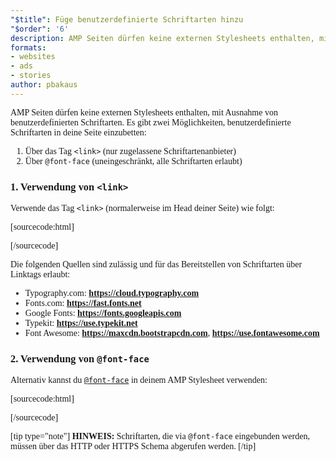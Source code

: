 ```yaml
---
"$title": Füge benutzerdefinierte Schriftarten hinzu
"$order": '6'
description: AMP Seiten dürfen keine externen Stylesheets enthalten, mit Ausnahme von benutzerdefinierten Schriftarten. Es gibt zwei Möglichkeiten, …
formats:
- websites
- ads
- stories
author: pbakaus
---
```


AMP Seiten dürfen keine externen Stylesheets enthalten, mit Ausnahme von benutzerdefinierten Schriftarten. Es gibt zwei Möglichkeiten, benutzerdefinierte Schriftarten in deine Seite einzubetten:

1. Über das Tag `<link>` (nur zugelassene Schriftartenanbieter)
2. Über `@font-face` (uneingeschränkt, alle Schriftarten erlaubt)

### 1. Verwendung von `<link>`

Verwende das Tag `<link>` (normalerweise im Head deiner Seite) wie folgt:

[sourcecode:html]
<link rel="stylesheet" href="https://fonts.googleapis.com/css?family=Tangerine">
[/sourcecode]

Die folgenden Quellen sind zulässig und für das Bereitstellen von Schriftarten über Linktags erlaubt:

- Typography.com: **https://cloud.typography.com**
- Fonts.com: **https://fast.fonts.net**
- Google Fonts: **https://fonts.googleapis.com**
- Typekit: **https://use.typekit.net**
- Font Awesome: **https://maxcdn.bootstrapcdn.com**, **https://use.fontawesome.com**

### 2. Verwendung von `@font-face`

Alternativ kannst du [`@font-face`](https://developer.mozilla.org/en-US/docs/Web/CSS/@font-face) in deinem AMP Stylesheet verwenden:

[sourcecode:html]
<style amp-custom>
  @font-face {
    font-family: "Bitstream Vera Serif Bold";
    src: url("https://somedomain.org/VeraSeBd.ttf");
  }

  body {
    font-family: "Bitstream Vera Serif Bold", serif;
  }
</style>
[/sourcecode]

[tip type="note"] **HINWEIS:** Schriftarten, die via `@font-face` eingebunden werden, müssen über das HTTP oder HTTPS Schema abgerufen werden. [/tip]
